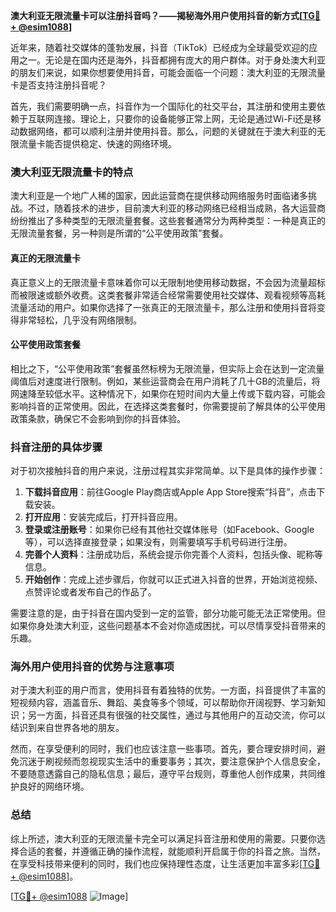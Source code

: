 **澳大利亚无限流量卡可以注册抖音吗？——揭秘海外用户使用抖音的新方式[[TG💪+ @esim1088](https://t.me/s/esim1088)]**

近年来，随着社交媒体的蓬勃发展，抖音（TikTok）已经成为全球最受欢迎的应用之一。无论是在国内还是海外，抖音都拥有庞大的用户群体。对于身处澳大利亚的朋友们来说，如果你想要使用抖音，可能会面临一个问题：澳大利亚的无限流量卡是否支持注册抖音呢？

首先，我们需要明确一点，抖音作为一个国际化的社交平台，其注册和使用主要依赖于互联网连接。理论上，只要你的设备能够正常上网，无论是通过Wi-Fi还是移动数据网络，都可以顺利注册并使用抖音。那么，问题的关键就在于澳大利亚的无限流量卡能否提供稳定、快速的网络环境。

### 澳大利亚无限流量卡的特点

澳大利亚是一个地广人稀的国家，因此运营商在提供移动网络服务时面临诸多挑战。不过，随着技术的进步，目前澳大利亚的移动网络已经相当成熟，各大运营商纷纷推出了多种类型的无限流量套餐。这些套餐通常分为两种类型：一种是真正的无限流量套餐，另一种则是所谓的“公平使用政策”套餐。

#### 真正的无限流量卡

真正意义上的无限流量卡意味着你可以无限制地使用移动数据，不会因为流量超标而被限速或额外收费。这类套餐非常适合经常需要使用社交媒体、观看视频等高耗流量活动的用户。如果你选择了一张真正的无限流量卡，那么注册和使用抖音将变得非常轻松，几乎没有网络限制。

#### 公平使用政策套餐

相比之下，“公平使用政策”套餐虽然标榜为无限流量，但实际上会在达到一定流量阈值后对速度进行限制。例如，某些运营商会在用户消耗了几十GB的流量后，将网速降至较低水平。这种情况下，如果你在短时间内大量上传或下载内容，可能会影响抖音的正常使用。因此，在选择这类套餐时，你需要提前了解具体的公平使用政策条款，确保它不会影响到你的抖音体验。

### 抖音注册的具体步骤

对于初次接触抖音的用户来说，注册过程其实非常简单。以下是具体的操作步骤：

1. **下载抖音应用**：前往Google Play商店或Apple App Store搜索“抖音”，点击下载安装。
2. **打开应用**：安装完成后，打开抖音应用。
3. **登录或注册账号**：如果你已经有其他社交媒体账号（如Facebook、Google等），可以选择直接登录；如果没有，则需要填写手机号码进行注册。
4. **完善个人资料**：注册成功后，系统会提示你完善个人资料，包括头像、昵称等信息。
5. **开始创作**：完成上述步骤后，你就可以正式进入抖音的世界，开始浏览视频、点赞评论或者发布自己的作品了。

需要注意的是，由于抖音在国内受到一定的监管，部分功能可能无法正常使用。但如果你身处澳大利亚，这些问题基本不会对你造成困扰，可以尽情享受抖音带来的乐趣。

### 海外用户使用抖音的优势与注意事项

对于澳大利亚的用户而言，使用抖音有着独特的优势。一方面，抖音提供了丰富的短视频内容，涵盖音乐、舞蹈、美食等多个领域，可以帮助你开阔视野、学习新知识；另一方面，抖音还具有很强的社交属性，通过与其他用户的互动交流，你可以结识到来自世界各地的朋友。

然而，在享受便利的同时，我们也应该注意一些事项。首先，要合理安排时间，避免沉迷于刷视频而忽视现实生活中的重要事务；其次，要注意保护个人信息安全，不要随意透露自己的隐私信息；最后，遵守平台规则，尊重他人创作成果，共同维护良好的网络环境。

### 总结

综上所述，澳大利亚的无限流量卡完全可以满足抖音注册和使用的需要。只要你选择合适的套餐，并遵循正确的操作流程，就能顺利开启属于你的抖音之旅。当然，在享受科技带来便利的同时，我们也应保持理性态度，让生活更加丰富多彩[[TG💪+ @esim1088](https://t.me/s/esim1088)]。

[[TG💪+ @esim1088](https://t.me/s/esim1088) ![Image](https://i.postimg.cc/4NQfJmqS/Snipaste-2025-05-13-00-14-12.png)]